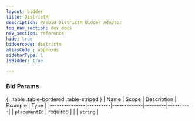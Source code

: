 ```yaml
---
layout: bidder
title: DistrictM
description: Prebid DistrictM Bidder Adaptor
top_nav_section: dev_docs
nav_section: reference
hide: true
biddercode: districtm
aliasCode : appnexus
sidebarType: 1
isBidder: true

---
```


### Bid Params

{: .table .table-bordered .table-striped }
| Name          | Scope    | Description | Example | Type     |
|---------------|----------|-------------|---------|----------|
| `placementId` | required |             |         | `string` |
